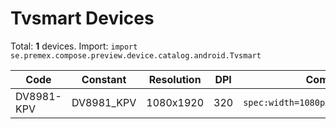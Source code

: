 # Tvsmart Devices

Total: **1** devices. Import: `import se.premex.compose.preview.device.catalog.android.Tvsmart`

| Code | Constant | Resolution | DPI | Compose Spec | Preview Usage |
|------|----------|------------|-----|-------------|---------------|
| DV8981-KPV | DV8981_KPV | 1080x1920 | 320 | `spec:width=1080px,height=1920px,dpi=320` | `@Preview(device = Tvsmart.DV8981_KPV)` |

<!-- Generated automatically. Do not edit manually. -->
